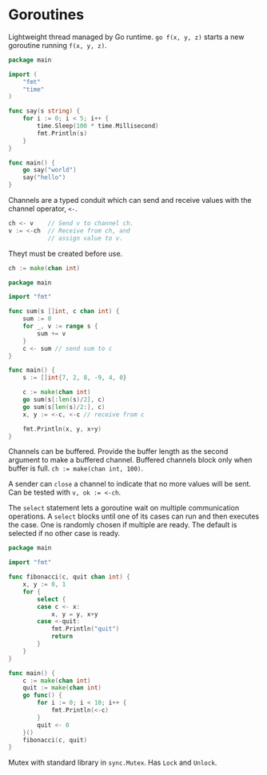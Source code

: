 # Goroutines

Lightweight thread managed by Go runtime. `go f(x, y, z)` starts a new goroutine running `f(x, y, z)`.

```Go
package main

import (
	"fmt"
	"time"
)

func say(s string) {
	for i := 0; i < 5; i++ {
		time.Sleep(100 * time.Millisecond)
		fmt.Println(s)
	}
}

func main() {
	go say("world")
	say("hello")
}

```

Channels are a typed conduit which can send and receive values with the channel operator, `<-`. 

```Go
ch <- v    // Send v to channel ch.
v := <-ch  // Receive from ch, and
           // assign value to v.
```

Theyt must be created before use.

```Go
ch := make(chan int)
```

```Go
package main

import "fmt"

func sum(s []int, c chan int) {
	sum := 0
	for _, v := range s {
		sum += v
	}
	c <- sum // send sum to c
}

func main() {
	s := []int{7, 2, 8, -9, 4, 0}

	c := make(chan int)
	go sum(s[:len(s)/2], c)
	go sum(s[len(s)/2:], c)
	x, y := <-c, <-c // receive from c

	fmt.Println(x, y, x+y)
}
```

Channels can be buffered. Provide the buffer length as the second argument to make a buffered channel. Buffered channels block only when buffer is full. `ch := make(chan int, 100)`.

A sender can `close` a channel to indicate that no more values will be sent. Can be tested with `v, ok := <-ch`.

The `select` statement lets a goroutine wait on multiple communication operations. A `select` blocks until one of its cases can run and then executes the case. One is randomly chosen if multiple are ready. The default is selected if no other case is ready.

```Go
package main

import "fmt"

func fibonacci(c, quit chan int) {
	x, y := 0, 1
	for {
		select {
		case c <- x:
			x, y = y, x+y
		case <-quit:
			fmt.Println("quit")
			return
		}
	}
}

func main() {
	c := make(chan int)
	quit := make(chan int)
	go func() {
		for i := 0; i < 10; i++ {
			fmt.Println(<-c)
		}
		quit <- 0
	}()
	fibonacci(c, quit)
}
```

Mutex with standard library in `sync.Mutex`. Has `Lock` and `Unlock`.